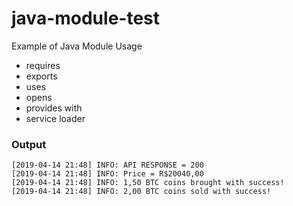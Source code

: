 # java-module-test
Example of Java Module Usage

- requires
- exports
- uses
- opens
- provides with
- service loader

### Output

```
[2019-04-14 21:48] INFO: API RESPONSE = 200
[2019-04-14 21:48] INFO: Price = R$20040,00
[2019-04-14 21:48] INFO: 1,50 BTC coins brought with success!
[2019-04-14 21:48] INFO: 2,00 BTC coins sold with success!
```